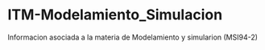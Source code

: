 # ITM-Modelamiento_Simulacion
Informacion asociada a la materia de Modelamiento y simularion (MSI94-2)
